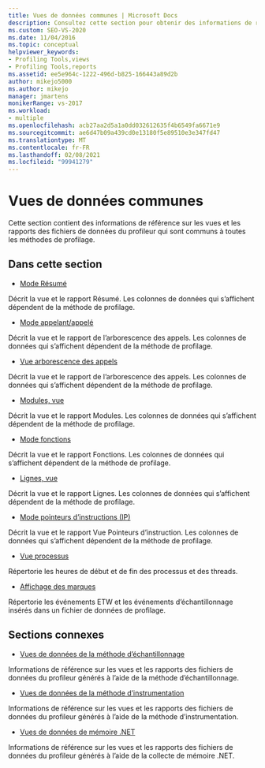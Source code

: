 ```yaml
---
title: Vues de données communes | Microsoft Docs
description: Consultez cette section pour obtenir des informations de référence sur les vues et les rapports des fichiers de données du profileur qui sont communs à toutes les méthodes de profilage.
ms.custom: SEO-VS-2020
ms.date: 11/04/2016
ms.topic: conceptual
helpviewer_keywords:
- Profiling Tools,views
- Profiling Tools,reports
ms.assetid: ee5e964c-1222-496d-b825-166443a89d2b
author: mikejo5000
ms.author: mikejo
manager: jmartens
monikerRange: vs-2017
ms.workload:
- multiple
ms.openlocfilehash: acb27aa2d5a1a0dd032612635f4b6549fa6671e9
ms.sourcegitcommit: ae6d47b09a439cd0e13180f5e89510e3e347fd47
ms.translationtype: MT
ms.contentlocale: fr-FR
ms.lasthandoff: 02/08/2021
ms.locfileid: "99941279"
---
```

# <a name="common-data-views"></a>Vues de données communes
Cette section contient des informations de référence sur les vues et les rapports des fichiers de données du profileur qui sont communs à toutes les méthodes de profilage.

## <a name="in-this-section"></a>Dans cette section
- [Mode Résumé](../profiling/summary-view.md)

 Décrit la vue et le rapport Résumé. Les colonnes de données qui s’affichent dépendent de la méthode de profilage.

- [Mode appelant/appelé](../profiling/caller-callee-view.md)

 Décrit la vue et le rapport de l’arborescence des appels. Les colonnes de données qui s’affichent dépendent de la méthode de profilage.

- [Vue arborescence des appels](../profiling/call-tree-view.md)

 Décrit la vue et le rapport de l’arborescence des appels. Les colonnes de données qui s’affichent dépendent de la méthode de profilage.

- [Modules, vue](../profiling/modules-view.md)

 Décrit la vue et le rapport Modules. Les colonnes de données qui s’affichent dépendent de la méthode de profilage.

- [Mode fonctions](../profiling/functions-view.md)

 Décrit la vue et le rapport Fonctions. Les colonnes de données qui s’affichent dépendent de la méthode de profilage.

- [Lignes, vue](../profiling/lines-view.md)

 Décrit la vue et le rapport Lignes. Les colonnes de données qui s’affichent dépendent de la méthode de profilage.

- [Mode pointeurs d’instructions (IP)](../profiling/instruction-pointers-ips-view.md)

 Décrit la vue et le rapport Vue Pointeurs d’instruction. Les colonnes de données qui s’affichent dépendent de la méthode de profilage.

- [Vue processus](../profiling/process-view.md)

 Répertorie les heures de début et de fin des processus et des threads.

- [Affichage des marques](../profiling/marks-view.md)

 Répertorie les événements ETW et les événements d’échantillonnage insérés dans un fichier de données de profilage.

## <a name="related-sections"></a>Sections connexes
- [Vues de données de la méthode d’échantillonnage](../profiling/profiler-sampling-method-data-views.md)

 Informations de référence sur les vues et les rapports des fichiers de données du profileur générés à l’aide de la méthode d’échantillonnage.

- [Vues de données de la méthode d’instrumentation](../profiling/instrumentation-method-data-views.md)

 Informations de référence sur les vues et les rapports des fichiers de données du profileur générés à l’aide de la méthode d’instrumentation.

- [Vues de données de mémoire .NET](../profiling/dotnet-memory-data-views.md)

 Informations de référence sur les vues et les rapports des fichiers de données du profileur générés à l’aide de la collecte de mémoire .NET.
